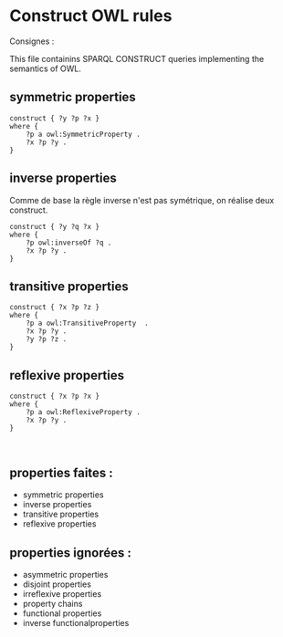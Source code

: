# Construct OWL rules

Consignes :

This file containins SPARQL CONSTRUCT queries implementing the semantics of OWL.


## symmetric properties

```{sparql}
construct { ?y ?p ?x }
where {
	?p a owl:SymmetricProperty .
	?x ?p ?y .
}
```

## inverse properties
Comme de base la règle inverse n'est pas symétrique, on réalise deux construct.

```{sparql}
construct { ?y ?q ?x }
where {
	?p owl:inverseOf ?q .
	?x ?p ?y .
}
```

## transitive properties
```{sparql}
construct { ?x ?p ?z }                    	 	
where {
	?p a owl:TransitiveProperty  .
	?x ?p ?y .
	?y ?p ?z .
}
```

## reflexive properties
```{sparql}
construct { ?x ?p ?x }                    	 	
where {
	?p a owl:ReflexiveProperty .
	?x ?p ?y .
}
```

## 
```{sparql}

```

## properties faites :
- symmetric properties
- inverse properties
- transitive properties
- reflexive properties

## properties ignorées :
- asymmetric properties
- disjoint properties
- irreflexive properties
- property chains
- functional properties
- inverse functionalproperties